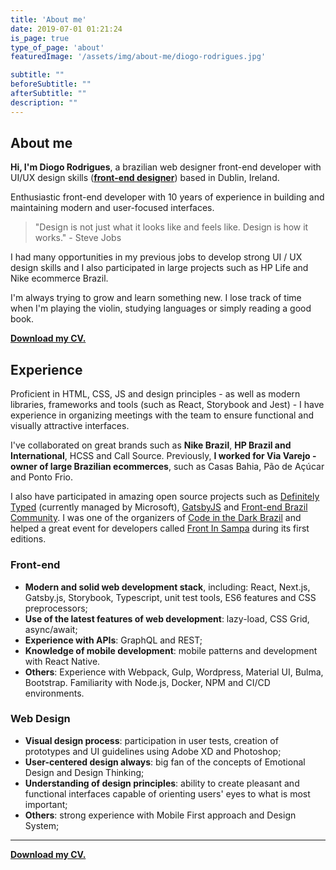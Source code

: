 ```yaml
---
title: 'About me'
date: 2019-07-01 01:21:24
is_page: true
type_of_page: 'about'
featuredImage: '/assets/img/about-me/diogo-rodrigues.jpg'

subtitle: ""
beforeSubtitle: ""
afterSubtitle: ""
description: ""
---
```


## About me

<p class="text-hilight"><strong>Hi, I'm Diogo Rodrigues</strong>, a brazilian <span class='text-line'>web designer</span> front-end developer with UI/UX design skills (<a href='/blog/which-type-of-frontend-devoloper-am-i'><strong>front-end designer</strong></a>) based in Dublin, Ireland.</p>

Enthusiastic front-end developer with 10 years of experience in building and maintaining modern and user-focused interfaces.

> "Design is not just what it looks like and feels like. Design is how it works." - Steve Jobs

I had many opportunities in my previous jobs to develop strong UI / UX design skills and I also participated in large projects such as HP Life and Nike ecommerce Brazil.

I'm always trying to grow and learn something new. I lose track of time when I'm playing the violin, studying languages or simply reading a good book.

[__Download my CV.__](https://www.diogorodrigues.dev/diogo-rodrigues-frontend-designer-cv.pdf)

## Experience

Proficient in HTML, CSS, JS and design principles - as well as modern libraries, frameworks and tools (such as React, Storybook and Jest) - I have experience in organizing meetings with the team to ensure functional and visually attractive interfaces.

I've collaborated on great brands such as <strong>Nike Brazil</strong>, <strong>HP Brazil and International</strong>, HCSS and Call Source. Previously, <strong>I worked for Via Varejo - owner of large Brazilian ecommerces</strong>, such as Casas Bahia, Pão de Açúcar and Ponto Frio.

I also have participated in amazing open source projects such as [Definitely Typed](https://github.com/DefinitelyTyped) (currently managed by Microsoft), [GatsbyJS](https://www.gatsbyjs.org/starters/diogorodrigues/iceberg-gatsby-multilang/) and [Front-end Brazil Community](https://github.com/frontendbr). I was one of the organizers of [Code in the Dark Brazil](http://codeinthedark.com.br/) and helped a great event for developers called [Front In Sampa](https://www.frontinsampa.com.br/) during its first editions.

### Front-end

- __Modern and solid web development stack__, including: React, Next.js, Gatsby.js, Storybook, Typescript, unit test
tools, ES6 features and CSS preprocessors;
- __Use of the latest features of web development__: lazy-load, CSS Grid, async/await;
- __Experience with APIs__: GraphQL and REST;
- __Knowledge of mobile development__: mobile patterns and development with React Native.
- __Others__: Experience with Webpack, Gulp, Wordpress, Material UI, Bulma, Bootstrap. Familiarity with Node.js, Docker, NPM and CI/CD environments.


### Web Design

- __Visual design process__: participation in user tests, creation of prototypes and UI guidelines using Adobe
XD and Photoshop;
- __User-centered design always__: big fan of the concepts of Emotional Design and Design Thinking;
- __Understanding of design principles__: ability to create pleasant and functional interfaces capable of orienting users' eyes to what is most important;
- __Others__: strong experience with Mobile First approach and Design System;

---

[__Download my CV.__](https://www.diogorodrigues.dev/diogo-rodrigues-frontend-designer-cv.pdf)

<!-- ---

I've been helping to make this world a little better through design & code. ✨ -->
